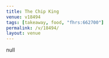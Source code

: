 ```yaml
---
title: The Chip King
venue: v18494
tags: [takeaway, food, "fhrs:662700"]
permalink: /v/18494/
layout: venue
---
```

null